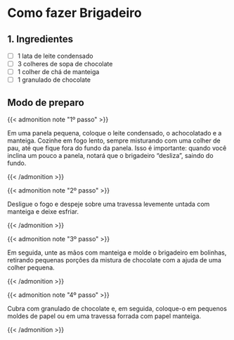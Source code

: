 # Como fazer Brigadeiro


## 1. Ingredientes

- [ ] 1 lata de leite condensado
- [ ] 3 colheres de sopa de chocolate
- [ ] 1 colher de chá de manteiga
- [ ] 1 granulado de chocolate 

## Modo de preparo

{{< admonition note "1º passo" >}}

Em uma panela pequena, coloque o leite condensado, o achocolatado e a manteiga. Cozinhe em fogo lento, sempre misturando com uma colher de pau, até que fique fora do fundo da panela. Isso é importante: quando você inclina um pouco a panela, notará que o brigadeiro “desliza”, saindo do fundo.

{{< /admonition >}}

{{< admonition note "2º passo" >}}

Desligue o fogo e despeje sobre uma travessa levemente untada com manteiga e deixe esfriar.

{{< /admonition >}}

{{< admonition note "3º passo" >}}

Em seguida, unte as mãos com manteiga e molde o brigadeiro em bolinhas, retirando pequenas porções da mistura de chocolate com a ajuda de uma colher pequena.


{{< /admonition >}}

{{< admonition note "4º passo" >}}

Cubra com granulado de chocolate e, em seguida, coloque-o em pequenos moldes de papel ou em uma travessa forrada com papel manteiga.
    

{{< /admonition >}}
